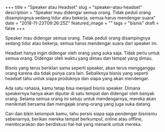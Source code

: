 +++
title = "Speaker atau Headset"
slug = "speaker-atau-headset"
description = "Speaker mau didengar semua orang. Tidak peduli orang disampingnya sedang tidur atau bekerja, semua harus mendengar suara"
date = "2018-11-23T09:26:25Z"
featured_image = ""
tags = "bisnis"
draft = false
+++ 
 
Speaker mau didengar semua orang. Tidak peduli orang disampingnya sedang tidur atau bekerja, semua harus mendengar suara dari speaker ini.

Headset hanya ingin didengar oleh orang yang suka saja. Tidak perlu untuk semua orang. Didengar oleh waktu yang dimau dan tempat yang dimau.

Bisnis yang terus beriklan sama seperti speaker, akan terus mengganggu orang karena dia tidak punya cara lain. Sebaliknya bisnis yang seperti headset tahu untuk siapa produknya dan siapa yang akan mendengar.

Ada satu rahasia, kamu tetap bisa menjadi bisnis speaker. Dimana speakernya hanya akan diputar di satu tempat dan didengar oleh banyak orang. Selama semua orang ini setuju untuk mendengarnya, mereka akan menikmati bersama dan mengajak orang-orang yang juga suka datang.

Cari dan bikin kelompok kamu, tahu persis siapa saja pendengar bisnismu sebenarnya, berikan mereka tempat berkumpul, online atau offline, membicarakan dan berdiskusi hal-hal yang menarik untuk mereka.